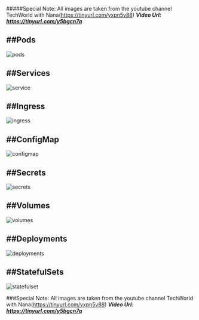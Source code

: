 #####Special Note: All images are taken from the youtube channel  TechWorld with Nana(https://tinyurl.com/yxpn5v88) 
***Video Url: https://tinyurl.com/y5bgcn7q***

##Pods
-------
![pods](https://user-images.githubusercontent.com/26240597/103596235-d4b40180-4f40-11eb-8667-03b1d6dd7c35.png)

##Services
----------
![service](https://user-images.githubusercontent.com/26240597/103596336-06c56380-4f41-11eb-9b98-510fe01147d7.png)

##Ingress
-----------
![ingress](https://user-images.githubusercontent.com/26240597/103596793-142f1d80-4f42-11eb-9635-9678133a7248.png)

##ConfigMap
-----------
![configmap](https://user-images.githubusercontent.com/26240597/103596860-3628a000-4f42-11eb-80c4-3e084d625562.png)

##Secrets
-------------
![secrets](https://user-images.githubusercontent.com/26240597/103596880-450f5280-4f42-11eb-92f1-b36386a11bb1.png)

##Volumes
------------
![volumes](https://user-images.githubusercontent.com/26240597/103596914-58222280-4f42-11eb-96d9-6513fe56be46.png)

##Deployments
--------------
![deployments](https://user-images.githubusercontent.com/26240597/103596950-712ad380-4f42-11eb-96c2-c821fc083c03.png)

##StatefulSets
--------------
![statefulset](https://user-images.githubusercontent.com/26240597/103596956-738d2d80-4f42-11eb-9eb5-5e39e4550916.png)


###Special Note: All images are taken from the youtube channel  TechWorld with Nana(https://tinyurl.com/yxpn5v88) 
***Video Url: https://tinyurl.com/y5bgcn7q***
